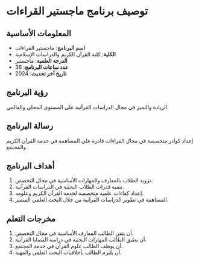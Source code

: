 # توصيف برنامج ماجستير القراءات

## المعلومات الأساسية

- **اسم البرنامج**: ماجستير القراءات
- **الكلية**: كلية القرآن الكريم والدراسات الإسلامية
- **الدرجة العلمية**: ماجستير
- **عدد ساعات البرنامج**: 36
- **تاريخ آخر تحديث**: 2024

## رؤية البرنامج

الريادة والتميز في مجال الدراسات القرآنية على المستوى المحلي والعالمي.

## رسالة البرنامج

إعداد كوادر متخصصة في مجال القراءات قادرة على المساهمة في خدمة القرآن الكريم والمجتمع.

## أهداف البرنامج

1. تزويد الطلاب بالمعارف والمهارات الأساسية في مجال التخصص.
2. تنمية قدرات الطلاب البحثية في الدراسات القرآنية.
3. إعداد كفاءات علمية متخصصة لخدمة القرآن الكريم وعلومه.
4. المساهمة في تطوير الدراسات القرآنية من خلال البحث العلمي المتميز.

## مخرجات التعلم

1. أن يتقن الطالب المعارف الأساسية في مجال التخصص.
2. أن يطبق الطالب المهارات البحثية في دراسة القضايا القرآنية.
3. أن يوظف الطالب علوم القرآن في خدمة المجتمع.
4. أن يلتزم الطالب بأخلاقيات البحث العلمي والمهنة.
